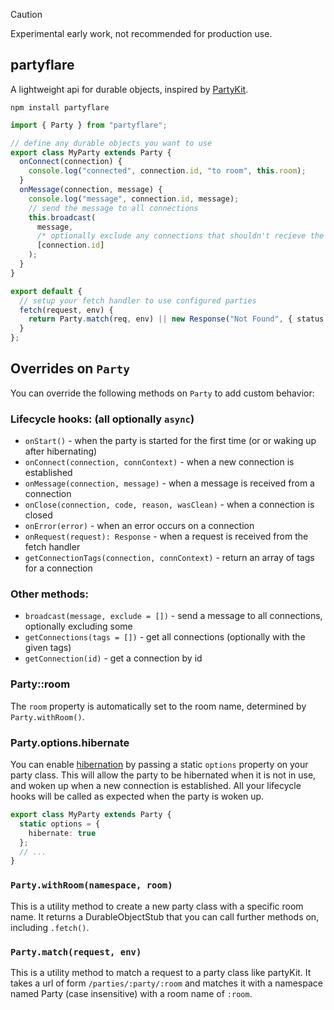 > [!CAUTION]
> Experimental early work, not recommended for production use.

## partyflare

A lightweight api for durable objects, inspired by [PartyKit](https://www.partykit.io/).

```shell
npm install partyflare
```

```ts
import { Party } from "partyflare";

// define any durable objects you want to use
export class MyParty extends Party {
  onConnect(connection) {
    console.log("connected", connection.id, "to room", this.room);
  }
  onMessage(connection, message) {
    console.log("message", connection.id, message);
    // send the message to all connections
    this.broadcast(
      message,
      /* optionally exclude any connections that shouldn't recieve the message */
      [connection.id]
    );
  }
}

export default {
  // setup your fetch handler to use configured parties
  fetch(request, env) {
    return Party.match(req, env) || new Response("Not Found", { status: 404 });
  }
};
```

## Overrides on `Party`

You can override the following methods on `Party` to add custom behavior:

### Lifecycle hooks: (all optionally `async`)

- `onStart()` - when the party is started for the first time (or or waking up after hibernating)
- `onConnect(connection, connContext)` - when a new connection is established
- `onMessage(connection, message)` - when a message is received from a connection
- `onClose(connection, code, reason, wasClean)` - when a connection is closed
- `onError(error)` - when an error occurs on a connection
- `onRequest(request): Response` - when a request is received from the fetch handler
- `getConnectionTags(connection, connContext)` - return an array of tags for a connection

### Other methods:

- `broadcast(message, exclude = [])` - send a message to all connections, optionally excluding some
- `getConnections(tags = [])` - get all connections (optionally with the given tags)
- `getConnection(id)` - get a connection by id

### Party::room

The `room` property is automatically set to the room name, determined by `Party.withRoom()`.

### Party.options.hibernate

You can enable [hibernation](https://developers.cloudflare.com/durable-objects/reference/websockets/#websocket-hibernation) by passing a static `options` property on your party class. This will allow the party to be hibernated when it is not in use, and woken up when a new connection is established. All your lifecycle hooks will be called as expected when the party is woken up.

```ts
export class MyParty extends Party {
  static options = {
    hibernate: true
  };
  // ...
}
```

### `Party.withRoom(namespace, room)`

This is a utility method to create a new party class with a specific room name. It returns a DurableObjectStub that you can call further methods on, including `.fetch()`.

### `Party.match(request, env)`

This is a utility method to match a request to a party class like partyKit. It takes a url of form `/parties/:party/:room` and matches it with a namespace named Party (case insensitive) with a room name of `:room`.
